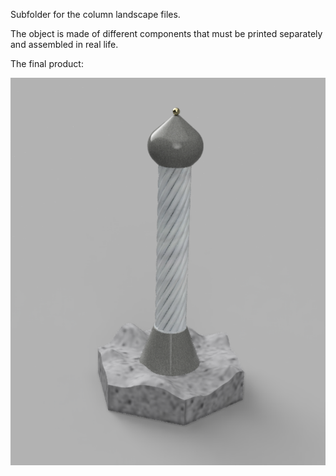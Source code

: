 Subfolder for the column landscape files.

The object is made of different components that must be printed separately and assembled in real life.

The final product: 

<img src="column_render.png">
